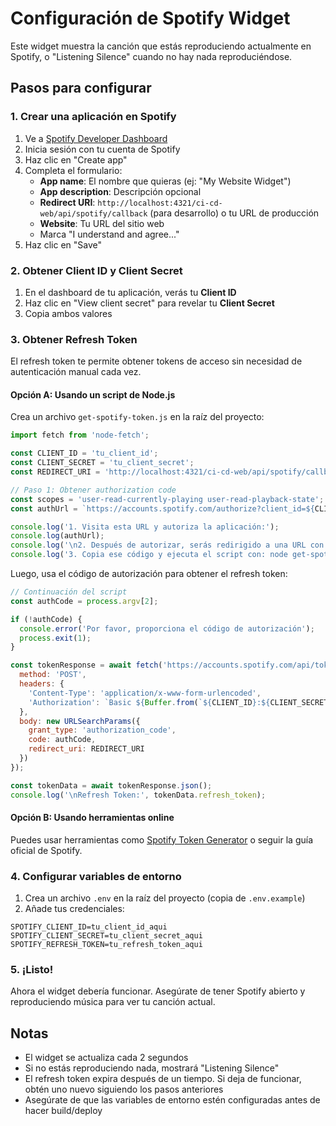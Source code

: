 # Configuración de Spotify Widget

Este widget muestra la canción que estás reproduciendo actualmente en Spotify, o "Listening Silence" cuando no hay nada reproduciéndose.

## Pasos para configurar

### 1. Crear una aplicación en Spotify

1. Ve a [Spotify Developer Dashboard](https://developer.spotify.com/dashboard)
2. Inicia sesión con tu cuenta de Spotify
3. Haz clic en "Create app"
4. Completa el formulario:
   - **App name**: El nombre que quieras (ej: "My Website Widget")
   - **App description**: Descripción opcional
   - **Redirect URI**: `http://localhost:4321/ci-cd-web/api/spotify/callback` (para desarrollo) o tu URL de producción
   - **Website**: Tu URL del sitio web
   - Marca "I understand and agree..."
5. Haz clic en "Save"

### 2. Obtener Client ID y Client Secret

1. En el dashboard de tu aplicación, verás tu **Client ID**
2. Haz clic en "View client secret" para revelar tu **Client Secret**
3. Copia ambos valores

### 3. Obtener Refresh Token

El refresh token te permite obtener tokens de acceso sin necesidad de autenticación manual cada vez.

#### Opción A: Usando un script de Node.js

Crea un archivo `get-spotify-token.js` en la raíz del proyecto:

```javascript
import fetch from 'node-fetch';

const CLIENT_ID = 'tu_client_id';
const CLIENT_SECRET = 'tu_client_secret';
const REDIRECT_URI = 'http://localhost:4321/ci-cd-web/api/spotify/callback';

// Paso 1: Obtener authorization code
const scopes = 'user-read-currently-playing user-read-playback-state';
const authUrl = `https://accounts.spotify.com/authorize?client_id=${CLIENT_ID}&response_type=code&redirect_uri=${encodeURIComponent(REDIRECT_URI)}&scope=${encodeURIComponent(scopes)}`;

console.log('1. Visita esta URL y autoriza la aplicación:');
console.log(authUrl);
console.log('\n2. Después de autorizar, serás redirigido a una URL con un parámetro "code"');
console.log('3. Copia ese código y ejecuta el script con: node get-spotify-token.js <code>');
```

Luego, usa el código de autorización para obtener el refresh token:

```javascript
// Continuación del script
const authCode = process.argv[2];

if (!authCode) {
  console.error('Por favor, proporciona el código de autorización');
  process.exit(1);
}

const tokenResponse = await fetch('https://accounts.spotify.com/api/token', {
  method: 'POST',
  headers: {
    'Content-Type': 'application/x-www-form-urlencoded',
    'Authorization': `Basic ${Buffer.from(`${CLIENT_ID}:${CLIENT_SECRET}`).toString('base64')}`
  },
  body: new URLSearchParams({
    grant_type: 'authorization_code',
    code: authCode,
    redirect_uri: REDIRECT_URI
  })
});

const tokenData = await tokenResponse.json();
console.log('\nRefresh Token:', tokenData.refresh_token);
```

#### Opción B: Usando herramientas online

Puedes usar herramientas como [Spotify Token Generator](https://developer.spotify.com/documentation/web-api/tutorials/getting-started#request-an-access-token) o seguir la guía oficial de Spotify.

### 4. Configurar variables de entorno

1. Crea un archivo `.env` en la raíz del proyecto (copia de `.env.example`)
2. Añade tus credenciales:

```
SPOTIFY_CLIENT_ID=tu_client_id_aqui
SPOTIFY_CLIENT_SECRET=tu_client_secret_aqui
SPOTIFY_REFRESH_TOKEN=tu_refresh_token_aqui
```

### 5. ¡Listo!

Ahora el widget debería funcionar. Asegúrate de tener Spotify abierto y reproduciendo música para ver tu canción actual.

## Notas

- El widget se actualiza cada 2 segundos
- Si no estás reproduciendo nada, mostrará "Listening Silence"
- El refresh token expira después de un tiempo. Si deja de funcionar, obtén uno nuevo siguiendo los pasos anteriores
- Asegúrate de que las variables de entorno estén configuradas antes de hacer build/deploy

